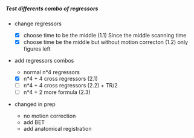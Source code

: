 ##### Test differents combo of regressors

- change regressors

  - [X] choose time to be the middle (1.1)
    Since the middle scanning time
  - [X] choose time be the middle but without motion correcton (1.2) only figures left
- add regressors combos

  - normal n*4 regressors

  - [X] n*4 + 4 cross regressors (2.1)
  - [ ] n*4 + 4 cross regressors (2.2) + TR/2
  - [ ] n*4 + 2 more formula (2.3)
- changed in prep

  - no motion correction
  - add BET
  - add anatomical registration
